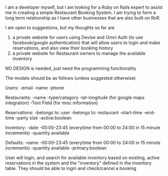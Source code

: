 I am a developer myself, but I am looking for a Ruby on Rails expert to assist me in creating a simple Restaurant Booking System. I am trying to form a long term relationship as I have other businesses that are also built on RoR.

I am open to suggestions, but my thoughts so far are

1) a private website for users using Devise and Omni Auth (to use facebook/google authentication) that will allow users to login and make reservations, and also view their booking history
2) a private website for Restaurant owners to manage the available inventory

NO DESIGN is needed, just need the programming functionality

The models should be as follows (unless suggested otherwise)

Users:
-email
-name
-phone

Restaurants:
-name
-type/catagory
-lat-longitude (for google maps integration)
-Text Field (for misc information)

Reservations:
-belongs to: user
-belongs to: restaurant
-start-time
-end-time
-party size
-active:boolean

Inventory:
-date
-00:00-23:45 (everytime from 00:00 to 24:00 in 15 minute increments)
-quantity available

Defaults:
-name
-00:00-23:45 (everytime from 00:00 to 24:00 in 15 minute increments)
-quantity available
-primary:boolean


User will login, and search for available inventory based on existing, active reservations in the system and the "inventory" defined in the inventory table. They should be able to login and check/cancel a booking
